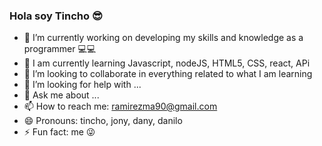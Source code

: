 ### Hola soy Tincho 😎

- 🔭 I’m currently working on developing my skills and knowledge as a programmer 💻💻
- 🌱 I am currently learning Javascript, nodeJS, HTML5, CSS, react, APi
- 👯 I’m looking to collaborate in everything related to what I am learning
- 🤔 I’m looking for help with ...
- 💬 Ask me about ...
- 📫 How to reach me: ramirezma90@gmail.com
- 😄 Pronouns: tincho, jony, dany, danilo
- ⚡ Fun fact: me 😜

